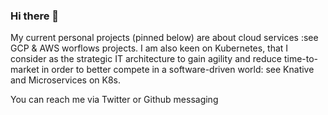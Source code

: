 ### Hi there 👋

My current personal projects (pinned below) are about cloud services :see GCP & AWS worflows projects. I am also keen on Kubernetes, that I consider as the strategic IT architecture to gain agility and reduce time-to-market in order to better compete in a software-driven world: see Knative and Microservices on K8s.

You can reach me via Twitter or Github messaging

<!--
**didier-durand/didier-durand** is a ✨ _special_ ✨ repository because its `README.md` (this file) appears on your GitHub profile.

Here are some ideas to get you started:

- 🔭 I’m currently working on ...
- 🌱 I’m currently learning ...
- 👯 I’m looking to collaborate on ...
- 🤔 I’m looking for help with ...
- 💬 Ask me about ...
- 📫 How to reach me: ...
- 😄 Pronouns: ...
- ⚡ Fun fact: ...
-->
